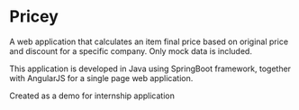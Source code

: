 # Pricey
A web application that calculates an item final price based on original price and discount for a specific company. Only mock data is included.

This application is developed in Java using SpringBoot framework, together with AngularJS for a single page web application.




Created as a demo for internship application
